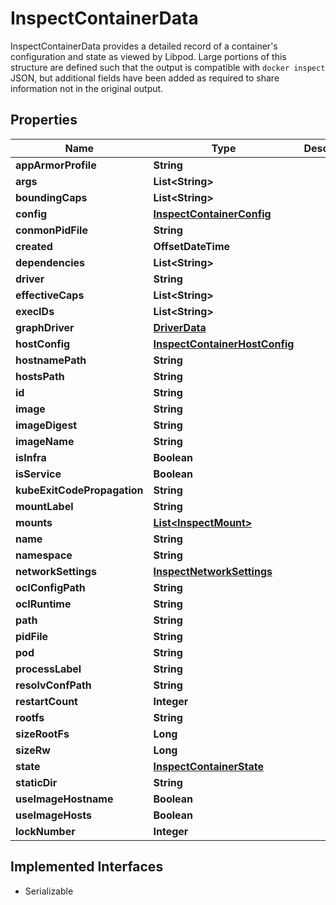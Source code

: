 

# InspectContainerData

InspectContainerData provides a detailed record of a container's configuration and state as viewed by Libpod. Large portions of this structure are defined such that the output is compatible with `docker inspect` JSON, but additional fields have been added as required to share information not in the original output.

## Properties

| Name | Type | Description | Notes |
|------------ | ------------- | ------------- | -------------|
|**appArmorProfile** | **String** |  |  [optional] |
|**args** | **List&lt;String&gt;** |  |  [optional] |
|**boundingCaps** | **List&lt;String&gt;** |  |  [optional] |
|**config** | [**InspectContainerConfig**](InspectContainerConfig.md) |  |  [optional] |
|**conmonPidFile** | **String** |  |  [optional] |
|**created** | **OffsetDateTime** |  |  [optional] |
|**dependencies** | **List&lt;String&gt;** |  |  [optional] |
|**driver** | **String** |  |  [optional] |
|**effectiveCaps** | **List&lt;String&gt;** |  |  [optional] |
|**execIDs** | **List&lt;String&gt;** |  |  [optional] |
|**graphDriver** | [**DriverData**](DriverData.md) |  |  [optional] |
|**hostConfig** | [**InspectContainerHostConfig**](InspectContainerHostConfig.md) |  |  [optional] |
|**hostnamePath** | **String** |  |  [optional] |
|**hostsPath** | **String** |  |  [optional] |
|**id** | **String** |  |  [optional] |
|**image** | **String** |  |  [optional] |
|**imageDigest** | **String** |  |  [optional] |
|**imageName** | **String** |  |  [optional] |
|**isInfra** | **Boolean** |  |  [optional] |
|**isService** | **Boolean** |  |  [optional] |
|**kubeExitCodePropagation** | **String** |  |  [optional] |
|**mountLabel** | **String** |  |  [optional] |
|**mounts** | [**List&lt;InspectMount&gt;**](InspectMount.md) |  |  [optional] |
|**name** | **String** |  |  [optional] |
|**namespace** | **String** |  |  [optional] |
|**networkSettings** | [**InspectNetworkSettings**](InspectNetworkSettings.md) |  |  [optional] |
|**ocIConfigPath** | **String** |  |  [optional] |
|**ocIRuntime** | **String** |  |  [optional] |
|**path** | **String** |  |  [optional] |
|**pidFile** | **String** |  |  [optional] |
|**pod** | **String** |  |  [optional] |
|**processLabel** | **String** |  |  [optional] |
|**resolvConfPath** | **String** |  |  [optional] |
|**restartCount** | **Integer** |  |  [optional] |
|**rootfs** | **String** |  |  [optional] |
|**sizeRootFs** | **Long** |  |  [optional] |
|**sizeRw** | **Long** |  |  [optional] |
|**state** | [**InspectContainerState**](InspectContainerState.md) |  |  [optional] |
|**staticDir** | **String** |  |  [optional] |
|**useImageHostname** | **Boolean** |  |  [optional] |
|**useImageHosts** | **Boolean** |  |  [optional] |
|**lockNumber** | **Integer** |  |  [optional] |


## Implemented Interfaces

* Serializable


